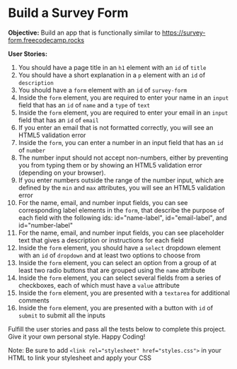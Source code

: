 # Build a Survey Form

**Objective:** Build an app that is functionally similar to <https://survey-form.freecodecamp.rocks>

**User Stories:**

1. You should have a page title in an `h1` element with an `id` of `title`
2. You should have a short explanation in a `p` element with an `id` of `description`
3. You should have a `form` element with an `id` of `survey-form`
4. Inside the `form` element, you are required to enter your name in an `input` field that has an `id` of `name` and a `type` of `text`
5. Inside the `form` element, you are required to enter your email in an `input` field that has an `id` of `email`
6. If you enter an email that is not formatted correctly, you will see an HTML5 validation error
7. Inside the `form`, you can enter a number in an input field that has an `id` of `number`
8. The number input should not accept non-numbers, either by preventing you from typing them or by showing an HTML5 validation error (depending on your browser).
9. If you enter numbers outside the range of the number input, which are defined by the `min` and `max` attributes, you will see an HTML5 validation error
10. For the name, email, and number input fields, you can see corresponding label elements in the `form`, that describe the purpose of each field with the following ids: id="name-label", id="email-label", and id="number-label"
11. For the name, email, and number input fields, you can see placeholder text that gives a description or instructions for each field
12. Inside the `form` element, you should have a `select` dropdown element with an `id` of `dropdown` and at least two options to choose from
13. Inside the `form` element, you can select an option from a group of at least two radio buttons that are grouped using the `name` attribute
14. Inside the `form` element, you can select several fields from a series of checkboxes, each of which must have a `value` attribute
15. Inside the `form` element, you are presented with a `textarea` for additional comments
16. Inside the `form` element, you are presented with a button with `id` of `submit` to submit all the inputs

Fulfill the user stories and pass all the tests below to complete this project. Give it your own personal style. Happy Coding!

Note: Be sure to add `<link rel="stylesheet" href="styles.css">` in your HTML to link your stylesheet and apply your CSS
